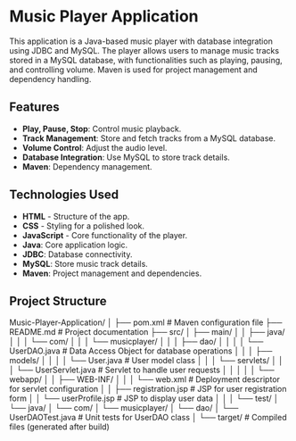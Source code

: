# Music Player Application

This application is a Java-based music player with database integration using JDBC and MySQL. The player allows users to manage music tracks stored in a MySQL database, with functionalities such as playing, pausing, and controlling volume. Maven is used for project management and dependency handling.

## Features
- **Play, Pause, Stop**: Control music playback.
- **Track Management**: Store and fetch tracks from a MySQL database.
- **Volume Control**: Adjust the audio level.
- **Database Integration**: Use MySQL to store track details.
- **Maven**: Dependency management.

## Technologies Used
- **HTML** - Structure of the app.
- **CSS** - Styling for a polished look.
- **JavaScript** - Core functionality of the player.
- **Java**: Core application logic.
- **JDBC**: Database connectivity.
- **MySQL**: Store music track details.
- **Maven**: Project management and dependencies.

## Project Structure

Music-Player-Application/
│
├── pom.xml                  # Maven configuration file
├── README.md                # Project documentation
├── src/
│   ├── main/
│   │   ├── java/
│   │   │   └── com/
│   │   │       └── musicplayer/
│   │   │           ├── dao/
│   │   │           │   └── UserDAO.java         # Data Access Object for database operations
│   │   │           ├── models/
│   │   │           │   └── User.java            # User model class
│   │   │           └── servlets/
│   │   │               └── UserServlet.java     # Servlet to handle user requests
│   │   │
│   │   └── webapp/
│   │       ├── WEB-INF/
│   │       │   └── web.xml                      # Deployment descriptor for servlet configuration
│   │       ├── registration.jsp                 # JSP for user registration form
│   │       └── userProfile.jsp                  # JSP to display user data
│   │
│   └── test/
│       └── java/
│           └── com/
│               └── musicplayer/
│                   └── dao/
│                       └── UserDAOTest.java     # Unit tests for UserDAO class
│
└── target/                    # Compiled files (generated after build)
